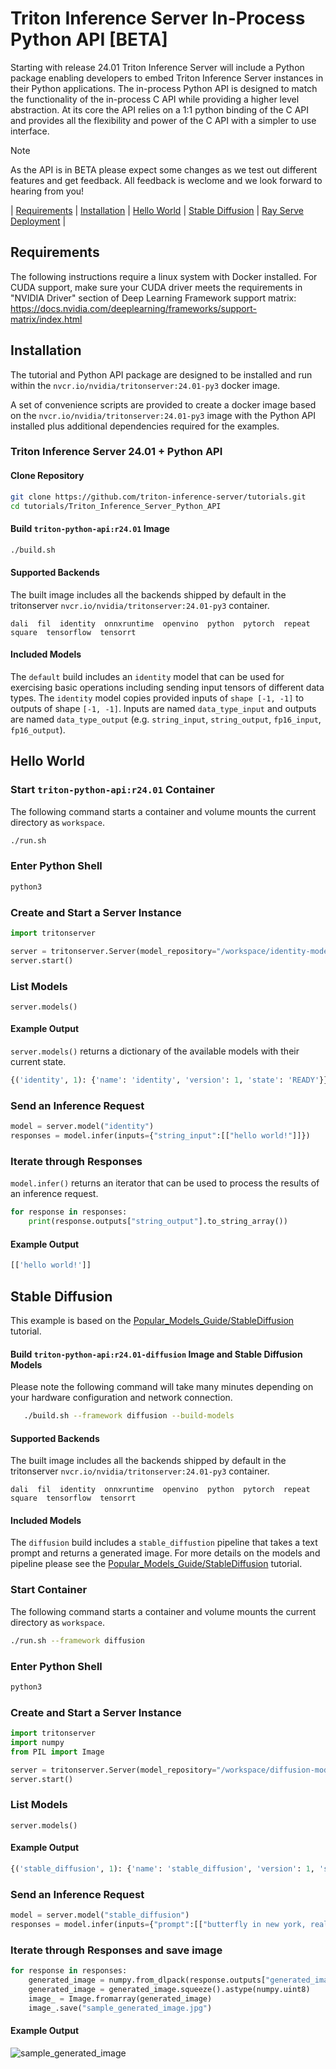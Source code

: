 <!--
# Copyright 2024, NVIDIA CORPORATION & AFFILIATES. All rights reserved.
#
# Redistribution and use in source and binary forms, with or without
# modification, are permitted provided that the following conditions
# are met:
#  * Redistributions of source code must retain the above copyright
#    notice, this list of conditions and the following disclaimer.
#  * Redistributions in binary form must reproduce the above copyright
#    notice, this list of conditions and the following disclaimer in the
#    documentation and/or other materials provided with the distribution.
#  * Neither the name of NVIDIA CORPORATION nor the names of its
#    contributors may be used to endorse or promote products derived
#    from this software without specific prior written permission.
#
# THIS SOFTWARE IS PROVIDED BY THE COPYRIGHT HOLDERS ``AS IS'' AND ANY
# EXPRESS OR IMPLIED WARRANTIES, INCLUDING, BUT NOT LIMITED TO, THE
# IMPLIED WARRANTIES OF MERCHANTABILITY AND FITNESS FOR A PARTICULAR
# PURPOSE ARE DISCLAIMED.  IN NO EVENT SHALL THE COPYRIGHT OWNER OR
# CONTRIBUTORS BE LIABLE FOR ANY DIRECT, INDIRECT, INCIDENTAL, SPECIAL,
# EXEMPLARY, OR CONSEQUENTIAL DAMAGES (INCLUDING, BUT NOT LIMITED TO,
# PROCUREMENT OF SUBSTITUTE GOODS OR SERVICES; LOSS OF USE, DATA, OR
# PROFITS; OR BUSINESS INTERRUPTION) HOWEVER CAUSED AND ON ANY THEORY
# OF LIABILITY, WHETHER IN CONTRACT, STRICT LIABILITY, OR TORT
# (INCLUDING NEGLIGENCE OR OTHERWISE) ARISING IN ANY WAY OUT OF THE USE
# OF THIS SOFTWARE, EVEN IF ADVISED OF THE POSSIBILITY OF SUCH DAMAGE.
-->

# Triton Inference Server In-Process Python API [BETA]

Starting with release 24.01 Triton Inference Server will include a
Python package enabling developers to embed Triton Inference Server
instances in their Python applications. The in-process Python API is
designed to match the functionality of the in-process C API while
providing a higher level abstraction. At its core the API relies on a
1:1 python binding of the C API and provides all the flexibility and
power of the C API with a simpler to use interface.

> [!Note]
> As the API is in BETA please expect some changes as we
> test out different features and get feedback.
> All feedback is weclome and we look forward to hearing from you!

| [Requirements](#requirements) | [Installation](#installation) | [Hello World](#hello-world) | [Stable Diffusion](#stable-diffusion) | [Ray Serve Deployment](examples/rayserve) |

## Requirements

The following instructions require a linux system with Docker
installed. For CUDA support, make sure your CUDA driver meets the
requirements in "NVIDIA Driver" section of Deep Learning Framework
support matrix:
https://docs.nvidia.com/deeplearning/frameworks/support-matrix/index.html

## Installation

The tutorial and Python API package are designed to be installed and
run within the `nvcr.io/nvidia/tritonserver:24.01-py3` docker image.

A set of convenience scripts are provided to create a docker image
based on the `nvcr.io/nvidia/tritonserver:24.01-py3` image with the
Python API installed plus additional dependencies required for the
examples.

### Triton Inference Server 24.01 + Python API

#### Clone Repository
```bash
git clone https://github.com/triton-inference-server/tutorials.git
cd tutorials/Triton_Inference_Server_Python_API
```

#### Build `triton-python-api:r24.01` Image
```bash
./build.sh
```

#### Supported Backends

The built image includes all the backends shipped by default in the
tritonserver `nvcr.io/nvidia/tritonserver:24.01-py3` container.

```
dali  fil  identity  onnxruntime  openvino  python  pytorch  repeat  square  tensorflow  tensorrt
```

#### Included Models

The `default` build includes an `identity` model that can be used for
exercising basic operations including sending input tensors of
different data types. The `identity` model copies provided inputs of
`shape [-1, -1]` to outputs of shape `[-1, -1]`. Inputs are named
`data_type_input` and outputs are named `data_type_output`
(e.g. `string_input`, `string_output`, `fp16_input`, `fp16_output`).


## Hello World

### Start `triton-python-api:r24.01` Container

The following command starts a container and volume mounts the current
directory as `workspace`.

```bash
./run.sh
```

### Enter Python Shell

```bash
python3
```

### Create and Start a Server Instance

```python
import tritonserver

server = tritonserver.Server(model_repository="/workspace/identity-models")
server.start()
```

### List Models

```
server.models()
```

#### Example Output

`server.models()` returns a dictionary of the available models with
their current state.

```python
{('identity', 1): {'name': 'identity', 'version': 1, 'state': 'READY'}}
```

### Send an Inference Request

```python
model = server.model("identity")
responses = model.infer(inputs={"string_input":[["hello world!"]]})
```

### Iterate through Responses
`model.infer()` returns an iterator that can be used to process the
results of an inference request.

```python
for response in responses:
    print(response.outputs["string_output"].to_string_array())
```

#### Example Output
```python
[['hello world!']]
```


## Stable Diffusion

This example is based on the
[Popular_Models_Guide/StableDiffusion](Popular_Models_Guide/StableDiffusion)
tutorial.


#### Build `triton-python-api:r24.01-diffusion` Image and Stable Diffusion Models

Please note the following command will take many minutes depending on
your hardware configuration and network connection.

```bash
   ./build.sh --framework diffusion --build-models
```

#### Supported Backends

The built image includes all the backends shipped by default in the
tritonserver `nvcr.io/nvidia/tritonserver:24.01-py3` container.

```
dali  fil  identity  onnxruntime  openvino  python  pytorch  repeat  square  tensorflow  tensorrt
```

#### Included Models

The `diffusion` build includes a `stable_diffustion` pipeline that
takes a text prompt and returns a generated image. For more details on
the models and pipeline please see the
[Popular_Models_Guide/StableDiffusion](Popular_Models_Guide/StableDiffusion)
tutorial.

### Start Container

The following command starts a container and volume mounts the current
directory as `workspace`.

```bash
./run.sh --framework diffusion
```

### Enter Python Shell

```bash
python3
```

### Create and Start a Server Instance

```python
import tritonserver
import numpy
from PIL import Image

server = tritonserver.Server(model_repository="/workspace/diffusion-models")
server.start()
```

### List Models

```
server.models()
```

#### Example Output
```python
{('stable_diffusion', 1): {'name': 'stable_diffusion', 'version': 1, 'state': 'READY'}, ('text_encoder', 1): {'name': 'text_encoder', 'version': 1, 'state': 'READY'}, ('vae', 1): {'name': 'vae', 'version': 1, 'state': 'READY'}}
```

### Send an Inference Request

```python
model = server.model("stable_diffusion")
responses = model.infer(inputs={"prompt":[["butterfly in new york, realistic, 4k, photograph"]]})
```

### Iterate through Responses and save image


```python
for response in responses:
	generated_image = numpy.from_dlpack(response.outputs["generated_image"])
	generated_image = generated_image.squeeze().astype(numpy.uint8)
	image_ = Image.fromarray(generated_image)
	image_.save("sample_generated_image.jpg")
```

#### Example Output

![sample_generated_image](./docs/sample_generated_image.jpg)

